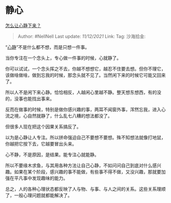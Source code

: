 # 静心
[怎么让心静下来？](https://www.zhihu.com/question/59716002/answer/2264698092)

> Author: #NellNell
> Last update: *11/12/2021*
> Link:
> Tag:
> 沙海拾金:

“[心静](https://www.zhihu.com/search?q=%E5%BF%83%E9%9D%99&search_source=Entity&hybrid_search_source=Entity&hybrid_search_extra=%7B%22sourceType%22%3A%22answer%22%2C%22sourceId%22%3A2264698092%7D)”不是什么都不想，而是只想一件事。

当你专注在一个念头上，专心做一件事的时候，心就静了。

你可以试试，一个念头挥之不去，你越不想想它，越忍不住要去想。但你不理它，该做啥做啥，做到忘我的时候，那念头就不见了。当然闲下来的时候它可能又回来了。

所以人不是闲下来心静。恰恰相反，人越闲心里越不静。整天想东想西，有的没的，没事也能找出事来。

反而在做事的时候，特别是做你感兴趣的事，两耳不闻窗外事，浑然忘我，进入心流之境，心自然就静了，什么乱七八糟的想法都没了。

但很多人现在把这个因果关系搞反了。

以为是心静让人专注。所以拼命强迫自己不要想不要想。殊不知想法就像打地鼠，你越把它按下去，它越要冒出头来。

心不静，不是原因，是结果。能专注心就能静。

所以不要缘木求鱼，与其用各种方法让自己心静，不如问问自己到底对什么感兴趣。如果在某个阶段，感兴趣的事不能做，有些事不得不做，又没兴趣，那就要加强在平凡事中发现趣味的能力。

总之，人的各种心理状态都反映了人与物、与事、与人之间的关系。这些关系理顺了，一般心理问题就都能解决了。
